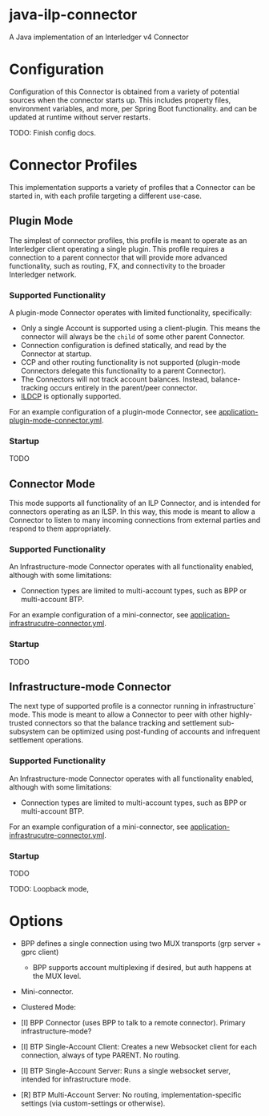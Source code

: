 # java-ilp-connector
A Java implementation of an Interledger v4 Connector

# Configuration
Configuration of this Connector is obtained from a variety of potential sources when the connector
starts up. This includes property files, environment variables, and more, per Spring Boot functionality.
and can be updated at runtime without server restarts.

TODO: Finish config docs.

# Connector Profiles
This implementation supports a variety of profiles that a Connector can be started in, with each
profile targeting a different use-case.

## Plugin Mode
The simplest of connector profiles, this profile is meant to operate as an Interledger
client operating a single plugin. This profile requires a connection to a parent connector
that will provide more advanced functionality, such as routing, FX, and connectivity to the broader Interledger
network.

### Supported Functionality
A plugin-mode Connector operates with limited functionality, specifically:

* Only a single Account is supported using a client-plugin. This means the connector will always
be the `child` of some other parent Connector.
* Connection configuration is defined statically, and read by the Connector at startup.
* CCP and other routing functionality is not supported (plugin-mode Connectors delegate this functionality to a parent Connector).
* The Connectors will not track account balances. Instead, balance-tracking occurs entirely
in the parent/peer connector.
* [ILDCP](https://github.com/interledger/rfcs/blob/master/0031-dynamic-configuration-protocol/0031-dynamic-configuration-protocol.md)
is optionally supported.

For an example configuration of a plugin-mode Connector, see [application-plugin-mode-connector.yml](FIXME).

### Startup
TODO

## Connector Mode
This mode supports all functionality of an ILP Connector, and is intended for
connectors operating as an ILSP. In this way, this mode is meant to allow
a Connector to listen to many incoming connections from external parties and
respond to them appropriately.

### Supported Functionality
An Infrastructure-mode Connector operates with all functionality enabled, although with some
limitations:

* Connection types are limited to multi-account types, such as BPP or multi-account BTP.

For an example configuration of a mini-connector, see [application-infrastrucutre-connector.yml](FIXME).

### Startup
TODO

## Infrastructure-mode Connector
The next type of supported profile is a connector running in infrastructure` mode. This mode
is meant to allow a Connector to peer with other highly-trusted connectors so that the
 balance tracking and settlement sub-subsystem can be optimized using post-funding of accounts
 and infrequent settlement operations.

### Supported Functionality
An Infrastructure-mode Connector operates with all functionality enabled, although with some
limitations:

* Connection types are limited to multi-account types, such as BPP or multi-account BTP.

For an example configuration of a mini-connector, see [application-infrastrucutre-connector.yml](FIXME).

### Startup
TODO


TODO: Loopback mode,


# Options

* BPP defines a single connection using two MUX transports (grp server + gprc client)
    * BPP supports account multiplexing if desired, but auth happens at the MUX level.



* Mini-connector.
* Clustered Mode:
* [I] BPP Connector (uses BPP to talk to a remote connector). Primary infrastructure-mode?
* [I] BTP Single-Account Client: Creates a new Websocket client for each connection, always of type PARENT. No routing.
* [I] BTP Single-Account Server: Runs a single websocket server, intended for infrastructure mode.

* [R] BTP Multi-Account Server: No routing, implementation-specific settings (via custom-settings or otherwise).